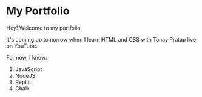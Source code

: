 # My Portfolio

Hey! Welcome to my portfolio.

It's coming up tomorrow when I learn HTML and CSS with Tanay Pratap live on YouTube.

For now, I know:

1. JavaScript
2. NodeJS
3. Repl.it
4. Chalk